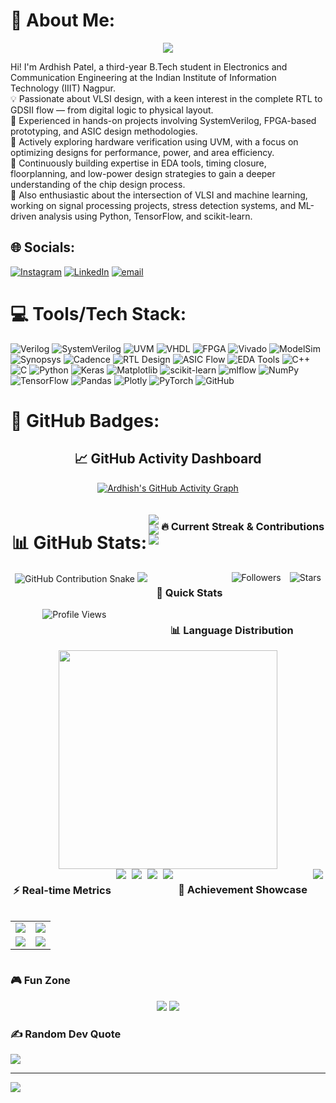 # 💫 About Me:
<div align="center">
  <img src="https://readme-typing-svg.herokuapp.com/?lines=Hey!+I'm+Ardhish+Patel+👋;VLSI+Design+Enthusiast+⚡;RTL+to+GDSII+Flow+Expert+🔧;Hardware+Verification+Specialist+🧪;FPGA+%26+ASIC+Developer+💻&font=Fira%20Code&center=true&width=380&height=50&duration=4000&pause=1000&color=BD93F9">
</div>

Hi! I'm Ardhish Patel, a third-year B.Tech student in Electronics and Communication Engineering at the Indian Institute of Information Technology (IIIT) Nagpur.  <br>💡 Passionate about VLSI design, with a keen interest in the complete RTL to GDSII flow — from digital logic to physical layout.  <br>🔧 Experienced in hands-on projects involving SystemVerilog, FPGA-based prototyping, and ASIC design methodologies.  <br>🧪 Actively exploring hardware verification using UVM, with a focus on optimizing designs for performance, power, and area efficiency.  <br>📘 Continuously building expertise in EDA tools, timing closure, floorplanning, and low-power design strategies to gain a deeper understanding of the chip design process.  <br>🤖 Also enthusiastic about the intersection of VLSI and machine learning, working on signal processing projects, stress detection systems, and ML-driven analysis using Python, TensorFlow, and scikit-learn.<br>

## 🌐 Socials:
[![Instagram](https://img.shields.io/badge/Instagram-%23E4405F.svg?logo=Instagram&logoColor=white)](https://instagram.com/ardhish_patel_2210) [![LinkedIn](https://img.shields.io/badge/LinkedIn-%230077B5.svg?logo=linkedin&logoColor=white)](https://www.linkedin.com/in/ardhish-patel-a21263285/) [![email](https://img.shields.io/badge/Email-D14836?logo=gmail&logoColor=white)](mailto:bt23ece013@iiitn.ac.in) 

# 💻 Tools/Tech Stack:
![Verilog](https://img.shields.io/badge/verilog-%238A2BE2.svg?style=for-the-badge) ![SystemVerilog](https://img.shields.io/badge/systemverilog-%23FF6F61.svg?style=for-the-badge) ![UVM](https://img.shields.io/badge/UVM-%2300BFFF.svg?style=for-the-badge) ![VHDL](https://img.shields.io/badge/VHDL-%23A52A2A.svg?style=for-the-badge) ![FPGA](https://img.shields.io/badge/FPGA-%233CB371.svg?style=for-the-badge) ![Vivado](https://img.shields.io/badge/Vivado-%23F5DE50.svg?style=for-the-badge) ![ModelSim](https://img.shields.io/badge/ModelSim-%235C6BC0.svg?style=for-the-badge) ![Synopsys](https://img.shields.io/badge/Synopsys-%23FFB300.svg?style=for-the-badge)
![Cadence](https://img.shields.io/badge/Cadence-%23DC143C.svg?style=for-the-badge) ![RTL Design](https://img.shields.io/badge/RTL%20Design-%23008080.svg?style=for-the-badge) ![ASIC Flow](https://img.shields.io/badge/ASIC%20Flow-%233F51B5.svg?style=for-the-badge) ![EDA Tools](https://img.shields.io/badge/EDA%20Tools-%239C27B0.svg?style=for-the-badge) ![C++](https://img.shields.io/badge/c++-%2300599C.svg?style=for-the-badge&logo=c%2B%2B&logoColor=white) ![C](https://img.shields.io/badge/c-%2300599C.svg?style=for-the-badge&logo=c&logoColor=white) ![Python](https://img.shields.io/badge/python-3670A0?style=for-the-badge&logo=python&logoColor=ffdd54) ![Keras](https://img.shields.io/badge/Keras-%23D00000.svg?style=for-the-badge&logo=Keras&logoColor=white) ![Matplotlib](https://img.shields.io/badge/Matplotlib-%23ffffff.svg?style=for-the-badge&logo=Matplotlib&logoColor=black) ![scikit-learn](https://img.shields.io/badge/scikit--learn-%23F7931E.svg?style=for-the-badge&logo=scikit-learn&logoColor=white) ![mlflow](https://img.shields.io/badge/mlflow-%23d9ead3.svg?style=for-the-badge&logo=numpy&logoColor=blue) ![NumPy](https://img.shields.io/badge/numpy-%23013243.svg?style=for-the-badge&logo=numpy&logoColor=white) ![TensorFlow](https://img.shields.io/badge/TensorFlow-%23FF6F00.svg?style=for-the-badge&logo=TensorFlow&logoColor=white) ![Pandas](https://img.shields.io/badge/pandas-%23150458.svg?style=for-the-badge&logo=pandas&logoColor=white) ![Plotly](https://img.shields.io/badge/Plotly-%233F4F75.svg?style=for-the-badge&logo=plotly&logoColor=white) ![PyTorch](https://img.shields.io/badge/PyTorch-%23EE4C2C.svg?style=for-the-badge&logo=PyTorch&logoColor=white) ![GitHub](https://img.shields.io/badge/github-%23121011.svg?style=for-the-badge&logo=github&logoColor=white)

# 🏅 GitHub Badges:

<div align="center">
  
## 📈 GitHub Activity Dashboard

<!-- Activity Graph -->
[![Ardhish's GitHub Activity Graph](https://github-readme-activity-graph.vercel.app/graph?username=Ardhish2210&theme=dracula&hide_border=true&area=true)](https://github.com/Ardhish2210)

<div style="display: flex; justify-content: space-around; flex-wrap: wrap; margin: 20px 0;">

# 📊 GitHub Stats:
![](https://github-readme-stats.vercel.app/api?username=Ardhish2210&theme=dracula&hide_border=false&include_all_commits=false&count_private=false)<br>
![](https://nirzak-streak-stats.vercel.app/?user=Ardhish2210&theme=dracula&hide_border=false)<br>
![](https://github-readme-stats.vercel.app/api/top-langs/?username=Ardhish2210&theme=dracula&hide_border=false&include_all_commits=false&count_private=false&layout=compact)

### 🔥 Current Streak & Contributions
<div align="center">
  
<!-- GitHub Skyline -->
<img src="https://github.com/Ardhish2210/Ardhish2210/blob/main/assets/github-contribution-grid-snake.svg" alt="GitHub Contribution Snake" />

<!-- 3D Contribution Calendar -->
<img src="https://github-readme-activity-graph.vercel.app/graph?username=Ardhish2210&theme=dracula&hide_border=true&area=true&custom_title=My%20Contribution%20Graph" />

</div>

### 🎯 Quick Stats
<img src="https://img.shields.io/github/followers/Ardhish2210?style=for-the-badge&logo=github&logoColor=white&labelColor=black&color=blue" alt="Followers" />
<img src="https://img.shields.io/github/stars/Ardhish2210?style=for-the-badge&logo=github&logoColor=white&labelColor=black&color=yellow" alt="Stars" />
<img src="https://komarev.com/ghpvc/?username=Ardhish2210&style=for-the-badge&color=brightgreen" alt="Profile Views" />

### 📊 Language Distribution
<!-- Language visualization -->
<img width="350" src="https://github-readme-stats.vercel.app/api/top-langs/?username=Ardhish2210&layout=donut&theme=dracula&hide_border=true" />

### ⚡ Real-time Metrics
<!-- Updated working badges -->
<img src="https://img.shields.io/github/followers/Ardhish2210?style=for-the-badge&color=blue&logo=github&logoColor=white&label=Followers" />
<img src="https://img.shields.io/github/last-commit/Ardhish2210/Ardhish2210?style=for-the-badge&color=green&logo=github&logoColor=white&label=Last%20Commit" />
<img src="https://img.shields.io/github/commit-activity/m/Ardhish2210/Ardhish2210?style=for-the-badge&color=orange&logo=github&logoColor=white&label=Monthly%20Commits" />
<img src="https://img.shields.io/github/created-at/Ardhish2210/Ardhish2210?style=for-the-badge&color=purple&logo=github&logoColor=white&label=Account%20Created" />

### 🌟 Achievement Showcase
<!-- GitHub Profile Summary Cards -->
<img src="https://github-profile-summary-cards.vercel.app/api/cards/profile-details?username=Ardhish2210&theme=tokyonight" />

<table>
<tr>
<td><img src="https://github-profile-summary-cards.vercel.app/api/cards/repos-per-language?username=Ardhish2210&theme=tokyonight" /></td>
<td><img src="https://github-profile-summary-cards.vercel.app/api/cards/most-commit-language?username=Ardhish2210&theme=tokyonight" /></td>
</tr>
<tr>
<td><img src="https://github-profile-summary-cards.vercel.app/api/cards/stats?username=Ardhish2210&theme=tokyonight" /></td>
<td><img src="https://github-profile-summary-cards.vercel.app/api/cards/productive-time?username=Ardhish2210&theme=tokyonight" /></td>
</tr>
</table>
</div>
</div>

### 🎮 Fun Zone
<div align="center">
  
<!-- Animated Wave -->
<img src="https://capsule-render.vercel.app/api?type=waving&color=gradient&customColorList=12&height=100&section=footer" />

<!-- Animated Profile Views Counter -->
<img src="https://komarev.com/ghpvc/?username=Ardhish2210&style=for-the-badge&color=blueviolet&label=Profile%20Views&animated=true" />

</div>

### ✍ Random Dev Quote
![](https://quotes-github-readme.vercel.app/api?type=horizontal&theme=dracula)

---
[![](https://visitcount.itsvg.in/api?id=Ardhish2210&icon=5&color=1)](https://visitcount.itsvg.in)
